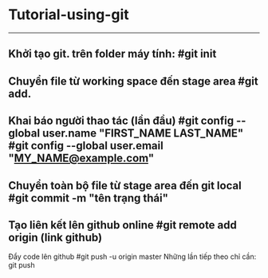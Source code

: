 # Tutorial-using-git
---------
Khởi tạo git. trên folder máy tính: 
#git init
---------
Chuyển file từ working space đến stage area 
#git add.
---------
Khai báo người thao tác (lần đầu)
#git config --global user.name "FIRST_NAME LAST_NAME"
#git config --global user.email "MY_NAME@example.com"
---------
Chuyển toàn bộ file từ stage area đến git local
#git commit -m "tên trạng thái"
---------
Tạo liên kết lên github online
#git remote add origin (link github)
----------
Đẩy code lên github
#git push -u origin master
Những lần tiếp theo chỉ cần: git push
